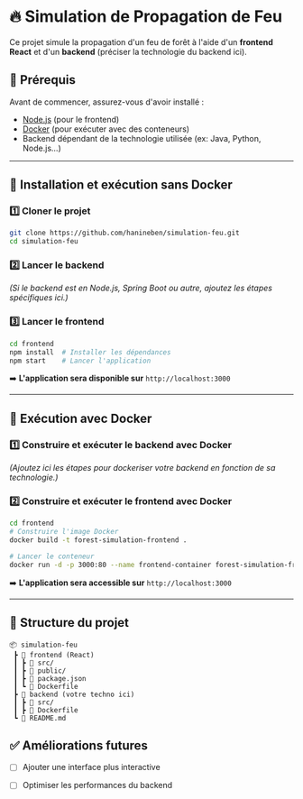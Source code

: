 # 🔥 Simulation de Propagation de Feu

Ce projet simule la propagation d'un feu de forêt à l'aide d'un **frontend React** et d'un **backend** (préciser la technologie du backend ici).

## 📌 Prérequis

Avant de commencer, assurez-vous d'avoir installé :
- [Node.js](https://nodejs.org/) (pour le frontend)
- [Docker](https://www.docker.com/) (pour exécuter avec des conteneurs)
- Backend dépendant de la technologie utilisée (ex: Java, Python, Node.js...)

---

## 🚀 Installation et exécution sans Docker

### 1️⃣ Cloner le projet
```sh
git clone https://github.com/hanineben/simulation-feu.git
cd simulation-feu
```

### 2️⃣ Lancer le backend

*(Si le backend est en Node.js, Spring Boot ou autre, ajoutez les étapes spécifiques ici.)*

### 3️⃣ Lancer le frontend
```sh
cd frontend
npm install  # Installer les dépendances
npm start    # Lancer l'application
```
➡️ **L'application sera disponible sur** `http://localhost:3000`

---

## 🐳 Exécution avec Docker

### 1️⃣ Construire et exécuter le **backend** avec Docker
*(Ajoutez ici les étapes pour dockeriser votre backend en fonction de sa technologie.)*

### 2️⃣ Construire et exécuter le **frontend** avec Docker

```sh
cd frontend
# Construire l'image Docker
docker build -t forest-simulation-frontend .

# Lancer le conteneur
docker run -d -p 3000:80 --name frontend-container forest-simulation-frontend
```
➡️ **L'application sera accessible sur** `http://localhost:3000`

---

## 📂 Structure du projet
```plaintext
📦 simulation-feu
 ┣ 📂 frontend (React)
 ┃ ┣ 📜 src/
 ┃ ┣ 📜 public/
 ┃ ┣ 📜 package.json
 ┃ ┗ 📜 Dockerfile
 ┣ 📂 backend (votre techno ici)
 ┃ ┣ 📜 src/
 ┃ ┣ 📜 Dockerfile
 ┗ 📜 README.md
```

## ✅ Améliorations futures
- [ ] Ajouter une interface plus interactive
- [ ] Optimiser les performances du backend

